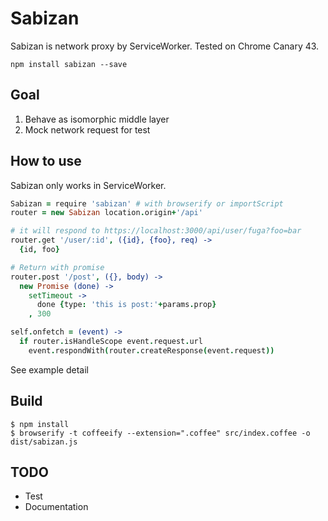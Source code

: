 # Sabizan

Sabizan is network proxy by ServiceWorker.
Tested on Chrome Canary 43.

```
npm install sabizan --save
```

## Goal

1. Behave as isomorphic middle layer
2. Mock network request for test

## How to use

Sabizan only works in ServiceWorker.

```coffee
Sabizan = require 'sabizan' # with browserify or importScript
router = new Sabizan location.origin+'/api'

# it will respond to https://localhost:3000/api/user/fuga?foo=bar
router.get '/user/:id', ({id}, {foo}, req) ->
  {id, foo}

# Return with promise
router.post '/post', ({}, body) ->
  new Promise (done) ->
    setTimeout ->
      done {type: 'this is post:'+params.prop}
    , 300

self.onfetch = (event) ->
  if router.isHandleScope event.request.url
    event.respondWith(router.createResponse(event.request))
```

See example detail

## Build

```
$ npm install
$ browserify -t coffeeify --extension=".coffee" src/index.coffee -o dist/sabizan.js
```

## TODO

- Test
- Documentation

